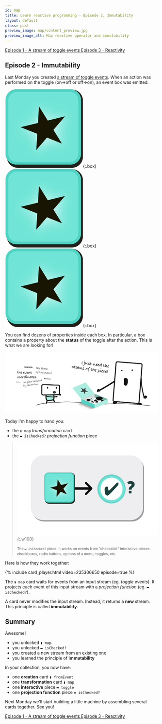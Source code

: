 ```yaml
---
id: map
title: Learn reactive programming - Episode 2, Immutability
layout: default
class: post
preview_image: map/content_preview.jpg
preview_image_alt: Map reactive operator and immutability
---
```


<a class="ui basic tiny button" href="/fromEvent">
    <i class="arrow left icon"></i> Episode 1 - A stream of toggle events
</a>
<a class="ui basic tiny button" href="/listen">
    Episode 3 - Reactivity <i class="arrow right icon"></i>
</a>

## Episode 2 - Immutability

Last Monday you created [a stream of toggle events](fromEvent). When an action was performed on the toggle (on→off or off→on), an event box was emitted.

![](img/fromEvent/box.png){:.box}
![](img/fromEvent/box.png){:.box}
![](img/fromEvent/box.png){:.box}

You can find dozens of properties inside each box. In particular, a box contains a property about the **status** of the toggle after the action. This is what we are looking for!

![](img/map/status-piece.png)

Today I'm happy to hand you:

* the `▮ map` _transformation_ card 
* the `▬ isChecked?` _projection function_ piece

> ![](img/map/isChecked.png){:.w100}
>
> <small>The `▬ isChecked?` piece. It works on events from "checkable" interactive pieces: checkboxes, radio buttons, options of a menu, toggles, etc.</small>

Here is how they work together:

{% include card_player.html video=235306650 episode=true %}

The `▮ map` card waits for events from an input stream (eg. _toggle events_). It projects each event of this input stream with a _projection function_ (eg. `▬ isChecked?`). 

A card <span class="highlighted">never modifies</span> the input stream. Instead, it returns a **new** stream. This principle is called **immutability**.

## Summary

Awesome!

* you unlocked `▮ map`. 
* you unlocked `▬ isChecked?`
* you created a new stream from an existing one
* you learned the principle of **immutability**

In your collection, you now have:

* one **creation** card `▮ fromEvent`
* one **transformation** card `▮ map`
* one **interactive** piece `▬ toggle`
* one **projection function** piece `▬ isChecked?`


Next Monday we'll start building a little machine by assembling several cards together. See you!

<a class="ui basic tiny button" href="/fromEvent">
    <i class="arrow left icon"></i> Episode 1 - A stream of toggle events
</a>
<a class="ui basic tiny button" href="/listen">
    Episode 3 - Reactivity <i class="arrow right icon"></i>
</a>